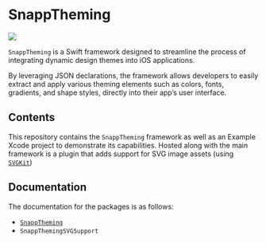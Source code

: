 # SnappTheming

<img align="center" src="https://github.com/Snapp-Mobile/SnappTheming/blob/feature/improve-documentation/Sources/SnappTheming/SnappTheming.docc/Resources/logo%402x.png">



`SnappTheming` is a Swift framework designed to streamline the process of integrating dynamic design themes into iOS applications. 

By leveraging JSON declarations, the framework allows developers to easily extract and apply various theming elements such as colors, fonts, gradients, and shape styles, directly into their app’s user interface.

## Contents

This repository contains the `SnappTheming` framework as well as an Example Xcode project to demonstrate its capabilities. Hosted along with the main framework is a plugin that adds support for SVG image assets (using [`SVGKit`](https://github.com/svgkit/svgkit))

## Documentation

The documentation for the packages is as follows:

- [`SnappTheming`](https://ios-theming.snappmobile.io/documentation/snapptheming/)
- `SnappThemingSVGSupport`

